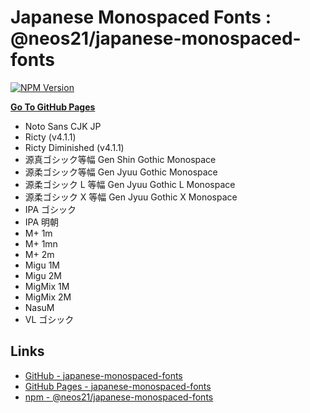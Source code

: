 # Japanese Monospaced Fonts : @neos21/japanese-monospaced-fonts

[![NPM Version](https://img.shields.io/npm/v/@neos21/japanese-monospaced-fonts.svg)](https://www.npmjs.com/package/@neos21/japanese-monospaced-fonts)

__[Go To GitHub Pages](https://neos21.github.io/japanese-monospaced-fonts/)__

- Noto Sans CJK JP
- Ricty (v4.1.1)
- Ricty Diminished (v4.1.1)
- 源真ゴシック等幅 Gen Shin Gothic Monospace
- 源柔ゴシック等幅 Gen Jyuu Gothic Monospace
- 源柔ゴシック L 等幅 Gen Jyuu Gothic L Monospace
- 源柔ゴシック X 等幅 Gen Jyuu Gothic X Monospace
- IPA ゴシック
- IPA 明朝
- M+ 1m
- M+ 1mn
- M+ 2m
- Migu 1M
- Migu 2M
- MigMix 1M
- MigMix 2M
- NasuM
- VL ゴシック


## Links

- [GitHub - japanese-monospaced-fonts](https://github.com/Neos21/japanese-monospaced-fonts)
- [GitHub Pages - japanese-monospaced-fonts](https://neos21.github.io/japanese-monospaced-fonts/)
- [npm - @neos21/japanese-monospaced-fonts](https://www.npmjs.com/package/@neos21/japanese-monospaced-fonts)
